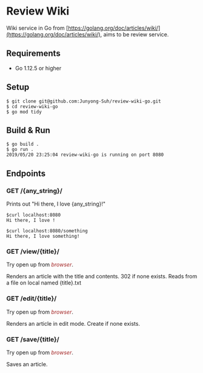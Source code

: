 # Review Wiki

Wiki service in Go from [https://golang.org/doc/articles/wiki/](https://golang.org/doc/articles/wiki/), aims to be review service.

## Requirements
* Go 1.12.5 or higher

## Setup
```
$ git clone git@github.com:Junyong-Suh/review-wiki-go.git
$ cd review-wiki-go
$ go mod tidy
```

## Build & Run
```
$ go build .
$ go run .
2019/05/20 23:25:04 review-wiki-go is running on port 8080
```

## Endpoints

### GET /{any_string}/

Prints out "Hi there, I love {any_string}!"

```
$curl localhost:8080
Hi there, I love !

$curl localhost:8080/something
Hi there, I love something!
```

### GET /view/{title}/

Try open up from <span style="color:brown">*browser*</span>.

Renders an article with the title and contents. 302 if none exists. Reads from a file on local named {title}.txt

### GET /edit/{title}/

Try open up from <span style="color:brown">*browser*</span>.

Renders an article in edit mode. Create if none exists.

### GET /save/{title}/

Try open up from <span style="color:brown">*browser*</span>.

Saves an article.
